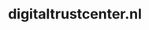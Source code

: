 ---
layout: post
title:  "digitaltrustcenter.nl"
internal_url:  "/data/digitaltrustcenter.nl.html"
categories: dutchgov
---